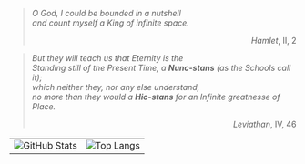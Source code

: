 <!-- Citas -->
<blockquote>
  <p><em>O God, I could be bounded in a nutshell<br>
  and count myself a King of infinite space.</em></p>
  <p align="right"><em>Hamlet</em>, II, 2</p>
</blockquote>

<blockquote>
  <p><em>But they will teach us that Eternity is the<br>
  Standing still of the Present Time, a</em> <strong><em>Nunc-stans</em></strong> <em>(as the Schools call it);<br>
  which neither they, nor any else understand,<br>
  no more than they would a</em> <strong><em>Hic-stans</em></strong> <em>for an Infinite greatnesse of Place.</em></p>
  <p align="right"><em>Leviathan</em>, IV, 46</p>
</blockquote>


<div align="center">
  <table>
    <tr>
      <td>
        <img src="https://github-readme-stats.vercel.app/api?username=1toe&show_icons=true&theme=dark" alt="GitHub Stats"/>
      </td>
      <td>
        <img src="https://github-readme-stats.vercel.app/api/top-langs/?username=1toe&layout=compact&theme=dark" alt="Top Langs"/>
      </td>
    </tr>
  </table>
</div>
